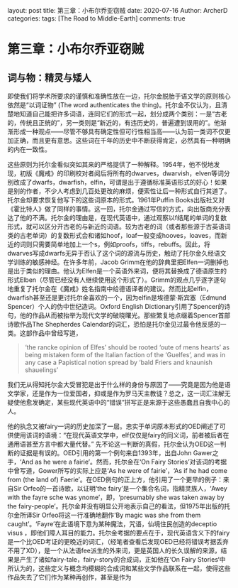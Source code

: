 layout: post
title: 第三章：小布尔乔亚窃贼
date: 2020-07-16
Author: ArcherD
categories: 
tags: [The Road to Middle-Earth]
comments: true

# 第三章：小布尔乔亚窃贼

## 词与物：精灵与矮人

即使我们将学术所要求的谨慎和准确性放在一边，托尔金脱胎于语文学的原则核心依然是“以词证物” (The word authenticates the thing)。托尔金不仅认为，且清楚地知道自己能把许多词语，连同它们的形式一起，划分成两个类别：一是“古老的，传统且正统的”，另一类则是“新近的，有违历史的，普遍遭到误用的”。他渐渐形成一种观点——尽管不够具有确定性但可行性相当高——认为前一类词不仅更加正确，而且更有意思。这些词在千年的历史中不断获得肯定，必然具有一种明确的内在一致性。

这些原则为托尔金看似突如其来的严格提供了一种解释。1954年，他不悦地发现，初版《魔戒》的印刷校对者阅后将所有的dwarves，dwarvish，elven等词分别改成了dwarfs，dwarfish，elfin，可谓是出于遵循标准英语形式的好心！如果是别的作者，不少人考虑到几百处更改的麻烦，便索性让后一种形式自行其道了。托尔金却要求恢复他写下的这些词原本的形式。1961年Puffin Books出版社又对《霍比特人》做了同样的事情。这一回，托尔金通过写信的方式，向出版商充分表达了他的不满。托尔金的理由是，在现代英语中，通过观察以f结尾的单词的复数形式，就可以区分开古老的与新近的词语。较为古老的词（或者那些源于古英语词类的古老单词）的复数形式会和诸如hoof，loaf一般变成hooves，loaves，而新近的词则只需要简单地加上一个s，例如proofs，tiffs，rebuffs。因此，将dwarves写成dwarfs无异于否认了这个词的源流与历史，触动了托尔金久经语文学训练的敏感神经。在许多年前，Jacob Grimm在他的辞典里把Elfen一词删掉也是出于类似的理由。他认为Elfen是一个英语外来词，便将其替换成了德语原生的形式Elben（尽管已经没有人继续使用这个形式了）。Grimm的观点几乎逐字逐句地重复了托尔金在《魔戒》姓名指南中给德语译者的建议。然而比起elfin，dwarfish甚至还是更讨托尔金喜欢的一个，因为elfin是埃德蒙·斯宾塞（Edmund Spencer）个人的伪中世纪造词。Oxford English Dictionary引用了Spencer的诗句，他的作品从而被抬举为现代文学的破晓曙光。那些繁复地点缀着Spencer首部诗歌作品The Shepherdes Calendar的词汇，恐怕是托尔金见过最令他反感的一类。这部作品中曾经写道，

> ‘the rancke opinion of  Elfes’ should be rooted ‘oute of mens hearts’ as being mistaken form of the Italian faction of the ‘Guelfes’, and was in any case a Papistical notion spread by ‘bald Friers and knaunish shauelings’

我们无从得知托尔金大受冒犯是出于什么样的身份与原因了——究竟是因为他是语文学家，还是作为一位爱国者，抑或是作为罗马天主教徒？总之，这一词汇注解无疑使他愈发确定，某些现代英语中的“错误”拼写正是来源于这些愚蠢且自我中心的人。

他的执念又被fairy一词的历史加深了一层。忠实于单词原本形式的OED阐述了可供使用该词的语境：“在现代英语文学中，elf仅仅是fairy的同义词，前者被后者在通用语甚至方言中都大量代替。” 先不论这一判断的真假，托尔金认为OED这一判断的证据是有误的。OED引用的第一个例句来自1393年，出自John Gawer之手，‘And as he were a fairie’。然而，托尔金在‘On Fairy Stories’对该词的考据中曾写道，Gower所写的实际上应是‘As he were of fairie’，‘As if he had come from (the land of) Faerie’。在OED例句的正上方，他引用了一个更早的例子：来自Sir Orfeo的一首诗歌，以证明‘the fairy’是一个集合名词，指精灵族人，‘Awey with the fayre sche was ynome’，即，‘presumably she was taken away by the fairy-people’。托尔金并没有明显公开地表示自己的看法，但1975年出版的托尔金所译Sir Orfeo将这一行准确地翻作‘By magic was she from them caught’。‘Fayre’在此语境下意为某种魔法，咒语，仙境住民创造的deceptio visus ，即他们障人耳目的能力。托尔金考据的要点在于，现代英语含义下的fairy是一个比OED考证的更晚近的词汇，（经笔者查看后发现OED已经将错误考据丢弃不用了XD），是一个从法语fee派生的外来词，更是英国人的长久误解的来源，结果是产生了诸如fairy-tale，fairy-story的合成词，正如他在‘On Fairy Stories‘中所认为的，这些定义与概念均模糊的合成词和某些文学作品联系在一起，使得这些作品失去了它们作为某种再创作，甚至是作为
